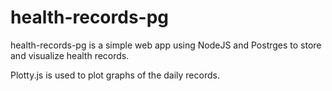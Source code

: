 # health-records-pg

health-records-pg is a simple web app using NodeJS and Postrges to store and visualize health records.

Plotty.js is used to plot graphs of the daily records.
